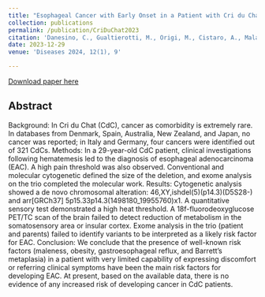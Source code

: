 ```yaml
---
title: "Esophageal Cancer with Early Onset in a Patient with Cri du Chat Syndrome"
collection: publications
permalink: /publication/CriDuChat2023
citation: 'Danesino, C., Gualtierotti, M., Origi, M., Cistaro, A., Malacarne, M., Massidda, M., Bencardino, K., Coviello, D., Albani, G., Schiera, I. G., Liava, A., & Guala, A. (2024). Esophageal Cancer with Early Onset in a Patient with Cri du Chat Syndrome. <i>Diseases, 12(1), 9. https://doi.org/10.3390/diseases12010009</i>'
date: 2023-12-29
venue: 'Diseases 2024, 12(1), 9'

---
```


[Download paper here](https://www.mdpi.com/2079-9721/12/1/9/pdf?version=1704174381)


## Abstract
Background: In Cri du Chat (CdC), cancer as comorbidity is extremely rare. In databases from Denmark, Spain, Australia, New Zealand, and Japan, no cancer was reported; in Italy and Germany, four cancers were identified out of 321 CdCs. Methods: In a 29-year-old CdC patient, clinical investigations following hematemesis led to the diagnosis of esophageal adenocarcinoma (EAC). A high pain threshold was also observed. Conventional and molecular cytogenetic defined the size of the deletion, and exome analysis on the trio completed the molecular work. Results: Cytogenetic analysis showed a de novo chromosomal alteration: 46,XY,ishdel(5)(p14.3)(D5S28-) and arr[GRCh37] 5p15.33p14.3(1498180_19955760)x1. A quantitative sensory test demonstrated a high heat threshold. A 18f-fluorodeoxyglucose PET/TC scan of the brain failed to detect reduction of metabolism in the somatosensory area or insular cortex. Exome analysis in the trio (patient and parents) failed to identify variants to be interpreted as a likely risk factor for EAC. Conclusion: We conclude that the presence of well-known risk factors (maleness, obesity, gastroesophageal reflux, and Barrett’s metaplasia) in a patient with very limited capability of expressing discomfort or referring clinical symptoms have been the main risk factors for developing EAC. At present, based on the available data, there is no evidence of any increased risk of developing cancer in CdC patients.